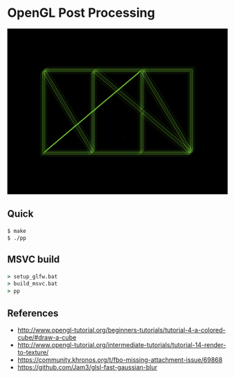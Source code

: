 # OpenGL Post Processing

![](./demo.png)

## Quick

```console
$ make
$ ./pp
```

## MSVC build

```cmd
> setup_glfw.bat
> build_msvc.bat
> pp
```

## References

- http://www.opengl-tutorial.org/beginners-tutorials/tutorial-4-a-colored-cube/#draw-a-cube
- http://www.opengl-tutorial.org/intermediate-tutorials/tutorial-14-render-to-texture/
- https://community.khronos.org/t/fbo-missing-attachment-issue/69868
- https://github.com/Jam3/glsl-fast-gaussian-blur
